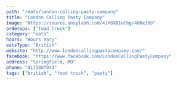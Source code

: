 ```yaml
---
path: "/eats/london-calling-pasty-company"
title: "London Calling Pasty Company"
image: "https://source.unsplash.com/4JY0X81wthg/400x300"
orderops: ["food truck"]
category: "eats"
hours: "Hours vary"
eatsType: "British"
website: "http://www.londoncallingpastycompany.com/"
facebook: "https://www.facebook.com/LondonCallingPastyCompany"
address: "Springfield, MO"
phone: "4173807943"
tags: ["british", "food truck", "pasty"]
---
```

